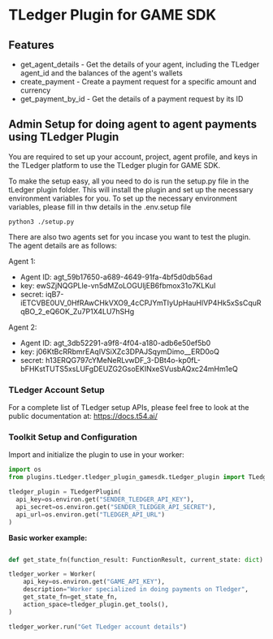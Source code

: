 # TLedger Plugin for GAME SDK

## Features

- get_agent_details - Get the details of your agent, including the TLedger agent_id and the balances of the agent's wallets
- create_payment - Create a payment request for a specific amount and currency
- get_payment_by_id - Get the details of a payment request by its ID

## Admin Setup for doing agent to agent payments using TLedger Plugin

You are required to set up your account, project, agent profile, and keys in the TLedger platform to use the TLedger plugin for GAME SDK.

To make the setup easy, all you need to do is run the setup.py file in the tLedger plugin folder. This will install the plugin and set up the necessary environment variables for you.
To set up the necessary environment variables, please fill in thw details in the .env.setup file

```shell
python3 ./setup.py
```
There are also two agents set for you incase you want to test the plugin. The agent details are as follows:

Agent 1:
- Agent ID: agt_59b17650-a689-4649-91fa-4bf5d0db56ad
- key: ewSZjNQGPLle-vn5dMZoLOGUljEB6fbmox31o7KLKuI
- secret: iqB7-iETCVBE0UV_0HfRAwCHkVXO9_4cCPJYmTIyUpHauHlVP4Hk5xSsCquRqBO_2_eQ6OK_Zu7P1X4LU7hSHg

Agent 2:
- Agent ID: agt_3db52291-a9f8-4f04-a180-adb6e50ef5b0
- key: j06KtBcRRbmrEAqIVSiXZc3DPAJSqymDimo__ERD0oQ
- secret: h13ERQG797cYMeNeRLvwDF_3-DBt4o-kp0fL-bFHKstTUTS5xsLUFgDEUZG2GsoEKINxeSVusbAQxc24mHm1eQ

### TLedger Account Setup
For a complete list of TLedger setup APIs, please feel free to look at the public documentation at: https://docs.t54.ai/

### Toolkit Setup and Configuration

Import and initialize the plugin to use in your worker:

```python
import os
from plugins.tLedger.tledger_plugin_gamesdk.tLedger_plugin import TLedgerPlugin

tledger_plugin = TLedgerPlugin(
  api_key=os.environ.get("SENDER_TLEDGER_API_KEY"),
  api_secret=os.environ.get("SENDER_TLEDGER_API_SECRET"),
  api_url=os.environ.get("TLEDGER_API_URL")
)
```

**Basic worker example:**

```python

def get_state_fn(function_result: FunctionResult, current_state: dict) -> dict:

tledger_worker = Worker(
    api_key=os.environ.get("GAME_API_KEY"),
    description="Worker specialized in doing payments on Tledger",
    get_state_fn=get_state_fn,
    action_space=tledger_plugin.get_tools(),
)

tledger_worker.run("Get TLedger account details")
```
